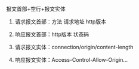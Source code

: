 报文首部+空行+报文实体
1. 请求报文首部：方法 请求地址 http版本
2. 响应报文首部：http版本 状态码 


1. 请求报文实体：connection/origin/content-length
2. 响应报文实体：Access-Control-Allow-Origin...